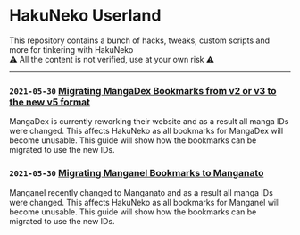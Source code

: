 # HakuNeko Userland

This repository contains a bunch of hacks, tweaks, custom scripts and more for tinkering with HakuNeko  
:warning: All the content is not verified, use at your own risk :warning:

----

### `2021-05-30` [Migrating MangaDex Bookmarks from v2 or v3 to the new v5 format](./bookmark-migration-mangadex-v5)  
MangaDex is currently reworking their website and as a result all manga IDs were changed.
This affects HakuNeko as all bookmarks for MangaDex will become unusable.
This guide will show how the bookmarks can be migrated to use the new IDs.

### `2021-05-30` [Migrating Manganel Bookmarks to Manganato](./bookmark-migration-manganel-manganato)  
Manganel recently changed to Manganato and as a result all manga IDs were changed.
This affects HakuNeko as all bookmarks for Manganel will become unusable.
This guide will show how the bookmarks can be migrated to use the new IDs.
